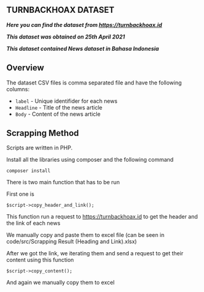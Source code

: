 ## TURNBACKHOAX DATASET

***Here you can find the dataset from https://turnbackhoax.id***

***This dataset was obtained on 25th April 2021***

***This dataset contained News dataset in Bahasa Indonesia***

## Overview  
The dataset CSV files is comma separated file and have the following columns:

 - `label` - Unique identifider for each news
 - `Headline` - Title of the news article
 - `Body` - Content of the news article
 
## Scrapping Method    
 
Scripts are written in PHP.

Install all the libraries using composer and the following command
    
    composer install

 
There is two main function that has to be run

First one is 

    $script->copy_header_and_link();

This function run a request to https://turnbackhoax.id to get the header and the link of each news

We manually copy and paste them to excel file (can be seen in code/src/Scrapping Result (Heading and Link).xlsx)

After we got the link, we iterating them and send a request to get their content using this function


    $script->copy_content();

And again we manually copy them to excel
